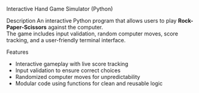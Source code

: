 Interactive Hand Game Simulator (Python)

Description
An interactive Python program that allows users to play **Rock-Paper-Scissors** against the computer.  
The game includes input validation, random computer moves, score tracking, and a user-friendly terminal interface.

Features
- Interactive gameplay with live score tracking
- Input validation to ensure correct choices
- Randomized computer moves for unpredictability
- Modular code using functions for clean and reusable logic


